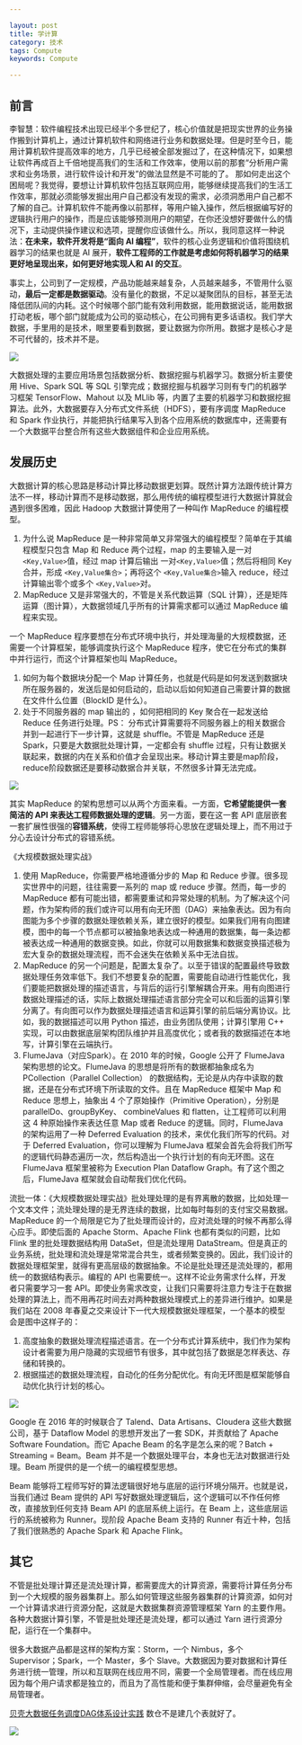 ```yaml
---

layout: post
title: 学计算
category: 技术
tags: Compute
keywords: Compute

---
```


## 前言


李智慧：软件编程技术出现已经半个多世纪了，核心价值就是把现实世界的业务操作搬到计算机上，通过计算机软件和网络进行业务和数据处理。但是时至今日，能用计算机软件提高效率的地方，几乎已经被全部发掘过了，在这种情况下，如果想让软件再成百上千倍地提高我们的生活和工作效率，使用以前的那套“分析用户需求和业务场景，进行软件设计和开发”的做法显然是不可能的了。    那如何走出这个困局呢？我觉得，要想让计算机软件包括互联网应用，能够继续提高我们的生活工作效率，那就必须能够发掘出用户自己都没有发现的需求，必须洞悉用户自己都不了解的自己。计算机软件不能再像以前那样，等用户输入操作，然后根据编写好的逻辑执行用户的操作，而是应该能够预测用户的期望，在你还没想好要做什么的情况下，主动提供操作建议和选项，提醒你应该做什么。所以，我同意这样一种说法：**在未来，软件开发将是“面向 AI 编程”**，软件的核心业务逻辑和价值将围绕机器学习的结果也就是 AI 展开，**软件工程师的工作就是考虑如何将机器学习的结果更好地呈现出来，如何更好地实现人和 AI 的交互**。

事实上，公司到了一定规模，产品功能越来越复杂，人员越来越多，不管用什么驱动，**最后一定都是数据驱动**。没有量化的数据，不足以凝聚团队的目标，甚至无法降低团队间的内耗。这个时候哪个部门能有效利用数据，能用数据说话，能用数据打动老板，哪个部门就能成为公司的驱动核心，在公司拥有更多话语权。我们学大数据，手里用的是技术，眼里要看到数据，要让数据为你所用。数据才是核心才是不可代替的，技术并不是。

![](/public/upload/compute/compute.png)

大数据处理的主要应用场景包括数据分析、数据挖掘与机器学习。数据分析主要使用 Hive、Spark SQL 等 SQL 引擎完成；数据挖掘与机器学习则有专门的机器学习框架 TensorFlow、Mahout 以及 MLlib 等，内置了主要的机器学习和数据挖掘算法。此外，大数据要存入分布式文件系统（HDFS），要有序调度 MapReduce 和 Spark 作业执行，并能把执行结果写入到各个应用系统的数据库中，还需要有一个大数据平台整合所有这些大数据组件和企业应用系统。

## 发展历史

大数据计算的核心思路是移动计算比移动数据更划算。既然计算方法跟传统计算方法不一样，移动计算而不是移动数据，那么用传统的编程模型进行大数据计算就会遇到很多困难，因此 Hadoop 大数据计算使用了一种叫作 MapReduce 的编程模型。
1. 为什么说 MapReduce 是一种非常简单又非常强大的编程模型？简单在于其编程模型只包含 Map 和 Reduce 两个过程，map 的主要输入是一对 `<Key,Value>`值，经过 map 计算后输出 一对`<Key,Value>`值；然后将相同 Key 合并，形成 `<Key,Value集合>`；再将这个 `<Key,Value集合>`输入 reduce，经过计算输出零个或多个 `<Key,Value>`对。
2. MapReduce 又是非常强大的，不管是关系代数运算（SQL 计算），还是矩阵运算（图计算），大数据领域几乎所有的计算需求都可以通过 MapReduce 编程来实现。

一个 MapReduce 程序要想在分布式环境中执行，并处理海量的大规模数据，还需要一个计算框架，能够调度执行这个 MapReduce 程序，使它在分布式的集群中并行运行，而这个计算框架也叫 MapReduce。
1. 如何为每个数据块分配一个 Map 计算任务，也就是代码是如何发送到数据块所在服务器的，发送后是如何启动的，启动以后如何知道自己需要计算的数据在文件什么位置（BlockID 是什么）。
2. 处于不同服务器的 map 输出的 ，如何把相同的 Key 聚合在一起发送给 Reduce 任务进行处理。PS： 分布式计算需要将不同服务器上的相关数据合并到一起进行下一步计算，这就是 shuffle。不管是 MapReduce 还是 Spark，只要是大数据批处理计算，一定都会有 shuffle 过程，只有让数据关联起来，数据的内在关系和价值才会呈现出来。移动计算主要是map阶段，reduce阶段数据还是要移动数据合并关联，不然很多计算无法完成。

![](/public/upload/compute/map_reduce.png)

其实 MapReduce 的架构思想可以从两个方面来看。一方面，**它希望能提供一套简洁的 API 来表达工程师数据处理的逻辑**。另一方面，要在这一套 API 底层嵌套一套扩展性很强的**容错系统**，使得工程师能够将心思放在逻辑处理上，而不用过于分心去设计分布式的容错系统。

《大规模数据处理实战》
1. 使用 MapReduce，你需要严格地遵循分步的 Map 和 Reduce 步骤。很多现实世界中的问题，往往需要一系列的 map 或 reduce 步骤。然而，每一步的 MapReduce 都有可能出错，都需要重试和异常处理的机制。为了解决这个问题，作为架构师的我们或许可以用有向无环图（DAG）来抽象表达。因为有向图能为多个步骤的数据处理依赖关系，建立很好的模型。如果我们用有向图建模，图中的每一个节点都可以被抽象地表达成一种通用的数据集，每一条边都被表达成一种通用的数据变换。如此，你就可以用数据集和数据变换描述极为宏大复杂的数据处理流程，而不会迷失在依赖关系中无法自拔。
2. MapReduce 的另一个问题是，配置太复杂了。以至于错误的配置最终导致数据处理任务效率低下。我们不想要复杂的配置，需要能自动进行性能优化，我们要能把数据处理的描述语言，与背后的运行引擎解耦合开来。用有向图进行数据处理描述的话，实际上数据处理描述语言部分完全可以和后面的运算引擎分离了。有向图可以作为数据处理描述语言和运算引擎的前后端分离协议。比如，我的数据描述可以用 Python 描述，由业务团队使用；计算引擎用 C++ 实现，可以由数据底层架构团队维护并且高度优化；或者我的数据描述在本地写，计算引擎在云端执行。
3. FlumeJava（对应Spark）。在 2010 年的时候，Google 公开了 FlumeJava 架构思想的论文。FlumeJava 的思想是将所有的数据都抽象成名为 PCollection（Parallel Collection） 的数据结构，无论是从内存中读取的数据，还是在分布式环境下所读取的文件。且在 MapReduce 框架中 Map 和 Reduce 思想上，抽象出 4 个了原始操作（Primitive Operation），分别是 parallelDo、groupByKey、 combineValues 和 flatten，让工程师可以利用这 4 种原始操作来表达任意 Map 或者 Reduce 的逻辑。同时，FlumeJava 的架构运用了一种 Deferred Evaluation 的技术，来优化我们所写的代码。对于 Deferred Evaluation，你可以理解为 FlumeJava 框架会首先会将我们所写的逻辑代码静态遍历一次，然后构造出一个执行计划的有向无环图。这在 FlumeJava 框架里被称为 Execution Plan Dataflow Graph。有了这个图之后，FlumeJava 框架就会自动帮我们优化代码。

流批一体：《大规模数据处理实战》批处理处理的是有界离散的数据，比如处理一个文本文件；流处理处理的是无界连续的数据，比如每时每刻的支付宝交易数据。MapReduce 的一个局限是它为了批处理而设计的，应对流处理的时候不再那么得心应手。即使后面的 Apache Storm、Apache Flink 也都有类似的问题，比如 Flink 里的批处理数据结构用 DataSet，但是流处理用 DataStream。但是真正的业务系统，批处理和流处理是常常混合共生，或者频繁变换的。因此，我们设计的数据处理框架里，就得有更高层级的数据抽象。不论是批处理还是流处理的，都用统一的数据结构表示。编程的 API 也需要统一。这样不论业务需求什么样，开发者只需要学习一套 API。即使业务需求改变，让我们只需要将注意力专注于在数据处理的算法上，而不用再花时间去对两种数据处理模式上的差异进行维护。如果是我们站在 2008 年春夏之交来设计下一代大规模数据处理框架，一个基本的模型会是图中这样子的：

1. 高度抽象的数据处理流程描述语言。在一个分布式计算系统中，我们作为架构设计者需要为用户隐藏的实现细节有很多，其中就包括了数据是怎样表达、存储和转换的。
2. 根据描述的数据处理流程，自动化的任务分配优化。有向无环图是框架能够自动优化执行计划的核心。

![](/public/upload/compute/big_compute_future.png)

Google 在 2016 年的时候联合了 Talend、Data Artisans、Cloudera 这些大数据公司，基于 Dataflow Model 的思想开发出了一套 SDK，并贡献给了 Apache Software Foundation。而它 Apache Beam 的名字是怎么来的呢？Batch + Streaming = Beam。Beam 并不是一个数据处理平台，本身也无法对数据进行处理。Beam 所提供的是一个统一的编程模型思想。

Beam 能够将工程师写好的算法逻辑很好地与底层的运行环境分隔开。也就是说，当我们通过 Beam 提供的 API 写好数据处理逻辑后，这个逻辑可以不作任何修改，直接放到任何支持 Beam API 的底层系统上运行。在 Beam 上，这些底层运行的系统被称为 Runner。现阶段 Apache Beam 支持的 Runner 有近十种，包括了我们很熟悉的 Apache Spark 和 Apache Flink。

## 其它

不管是批处理计算还是流处理计算，都需要庞大的计算资源，需要将计算任务分布到一个大规模的服务器集群上。那么如何管理这些服务器集群的计算资源，如何对一个计算请求进行资源分配，这就是大数据集群资源管理框架 Yarn 的主要作用。各种大数据计算引擎，不管是批处理还是流处理，都可以通过 Yarn 进行资源分配，运行在一个集群中。

很多大数据产品都是这样的架构方案：Storm，一个 Nimbus，多个 Supervisor；Spark，一个 Master，多个 Slave。大数据因为要对数据和计算任务进行统一管理，所以和互联网在线应用不同，需要一个全局管理者。而在线应用因为每个用户请求都是独立的，而且为了高性能和便于集群伸缩，会尽量避免有全局管理者。

[贝壳大数据任务调度DAG体系设计实践](https://mp.weixin.qq.com/s/tHTfQP_qVOObt7BNQQtSiA) 数仓不是建几个表就好了。

![](/public/upload/compute/dw_compute.png)